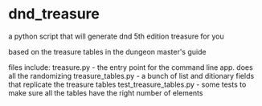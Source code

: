 # dnd_treasure

a python script that will generate dnd 5th edition treasure for you

based on the treasure tables in the dungeon master's guide

files include:
treasure.py - the entry point for the command line app. does all the randomizing
treasure_tables.py - a bunch of list  and ditionary fields that replicate the treasure tables
test_treasure_tables.py - some tests to make sure all the tables have the right number of elements
